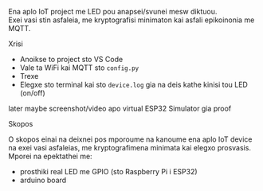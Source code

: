 Ena aplo IoT project me LED pou anapsei/svunei mesw diktuou.  
Exei vasi stin asfaleia, me kryptografisi minimaton kai asfali epikoinonia me MQTT.

Xrisi

- Anoikse to project sto VS Code  
- Vale ta WiFi kai MQTT sto `config.py`  
- Trexe  
- Elegxe sto terminal kai sto `device.log` gia na deis kathe kinisi tou LED (on/off)

later
maybe screenshot/video apo virtual ESP32 Simulator gia proof

Skopos

O skopos einai na deixnei pos mporoume na kanoume ena aplo IoT device na exei vasi asfaleias, me kryptografimena minimata kai elegxo prosvasis.  
Mporei na epektathei me:
- prosthiki real LED me GPIO (sto Raspberry Pi i ESP32)
- arduino board
